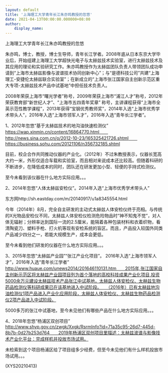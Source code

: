 ```yaml
---
layout: default
title: '上海理工大学青年长江朱亦鸣教授的忽悠'
date: 2021-04-13T00:00:00.000000+08:00
author:
    display_name: 
---
```


上海理工大学青年长江朱亦鸣教授的忽悠

朱亦鸣，博士，教授，博士生导师，青年长江学者。2008年底从日本东京大学毕业后，开始组建上海理工大学超快光电子与太赫兹技术实验室，进行太赫兹技术及其应用的理论和实验研究工作。朱亦鸣教授作为太赫兹团队负责人带领团队成功申请到“上海市太赫兹影像与波谱技术协同创新中心”；与“是德科技公司”共建“上海理工-安捷伦太赫兹联合实验室”；在新成立的“上海市张江国家自主创新示范区重大专项-太赫兹技术产品中试基地”中担任技术负责人。

2008年荣获上海市“曙光学者”称号，2009年荣获上海市“浦江人才”称号，2012年荣获教育部“新世纪人才”、“上海市五四青年奖章” 称号，主讲课程获得“上海市全英示范性教学课程”，2013年获得“宝钢优秀教师奖”，2014年入选“上海市优秀学术带头人”，2016年入选“上海市领军人才”，2016年入选“青年长江学者”。

1、2012年忽悠“基于太赫兹技术的地沟油快速检测仪”　　https://wap.xinmin.cn/content/16864770.html　　http://news.sina.com.cn/o/2012-10-23/165325421726.shtml　　https://business.sohu.com/20121106/n356732185.shtml

目前，校企合作共同推动仪器的产业化。（2012年）不过朱教授表示，仪器长宽高大约一米，外形仅适合车载和实验室，而且相对来说成本还比较高。但随着科研的不断进步，在降低成本的同时，团队还在研发更加小型、轻便的手持式检测仪。

至今未看到该仪器在什么地方实际应用。。。

2、2014年忽悠“人体太赫兹安检仪”。2014年入选“上海市优秀学术带头人”

东方网http://sh.eastday.com/m/20140917/u1a8345554.html

今年（2014年）8月，完全自主研发的主动式太赫兹人体安检仪终于亮相。与传统的X光物品安检仪不同，太赫兹人体安检仪检测危险物品时“神不知鬼不觉”，对人体无辐射；分辨率达到国际一流的2.5厘米，能隔着各种包装材料和衣着织物，看清陶瓷刀、塑料手枪、打火机等现有安检系统的盲区。而且，产品投入较国外同类产品减少四分之一，若能大规模生产，成本会更低。

至今未看到他们研发的仪器在什么地方实际应用。。。

3、2015年忽悠“太赫兹产业园”“张江产业化项目”。 2016年入选“上海市领军人才”，2016年入选“青年长江学者”　　http://www.huaue.com/unews2014/201646110131.htm　　2015年,张江国家自主创新示范区将太赫兹产业园项目列为首个落地的高校科技成果产业化项目,投资5000余万元建设太赫兹技术产品张江中试基地，太赫兹人体安检仪、太赫兹生物药品检测仪等科研成果已在该基地进入中试阶段。　　（2016年）已有太赫兹地沟油检测仪1项产品进入产业化应用阶段，太赫兹人体安检仪、太赫兹生物药品检测仪2项产品进入中试阶段。

5000多万的张江中试基地，至今未见他们有哪些产品在什么地方实际应用。。。

4、2018年忽悠“杨浦区双创项目”　　http://www.shyp.gov.cn/zwgk/Xxgk/RsrmInfo?id=71a35c95-26d7-445d-8b7b-0d27b253d764　　2019年杨浦区双创项目里描述：太赫兹波谱与影像技术产业化平台：完成样机并投放市场试用。

未检索到这个项目杨浦区给了项目组多少经费，但至今未见他们有什么样机投放市场试用。。。

(XYS20210413)

